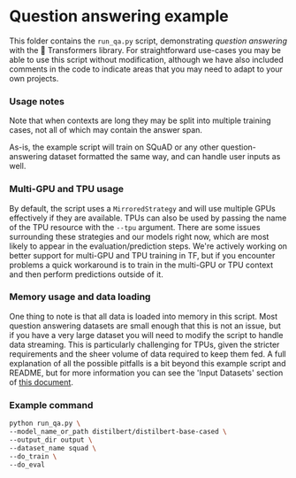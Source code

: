<!---
Copyright 2021 The HuggingFace Team. All rights reserved.

Licensed under the Apache License, Version 2.0 (the "License");
you may not use this file except in compliance with the License.
You may obtain a copy of the License at

    http://www.apache.org/licenses/LICENSE-2.0

Unless required by applicable law or agreed to in writing, software
distributed under the License is distributed on an "AS IS" BASIS,
WITHOUT WARRANTIES OR CONDITIONS OF ANY KIND, either express or implied.
See the License for the specific language governing permissions and
limitations under the License.
-->

# Question answering example

This folder contains the `run_qa.py` script, demonstrating *question answering* with the 🤗 Transformers library.
For straightforward use-cases you may be able to use this script without modification, although we have also
included comments in the code to indicate areas that you may need to adapt to your own projects.

### Usage notes

Note that when contexts are long they may be split into multiple training cases, not all of which may contain
the answer span.

As-is, the example script will train on SQuAD or any other question-answering dataset formatted the same way, and can handle user
inputs as well.

### Multi-GPU and TPU usage

By default, the script uses a `MirroredStrategy` and will use multiple GPUs effectively if they are available. TPUs
can also be used by passing the name of the TPU resource with the `--tpu` argument. There are some issues surrounding
these strategies and our models right now, which are most likely to appear in the evaluation/prediction steps. We're
actively working on better support for multi-GPU and TPU training in TF, but if you encounter problems a quick
workaround is to train in the multi-GPU or TPU context and then perform predictions outside of it.

### Memory usage and data loading

One thing to note is that all data is loaded into memory in this script. Most question answering datasets are small
enough that this is not an issue, but if you have a very large dataset you will need to modify the script to handle
data streaming. This is particularly challenging for TPUs, given the stricter requirements and the sheer volume of data
required to keep them fed. A full explanation of all the possible pitfalls is a bit beyond this example script and
README, but for more information you can see the 'Input Datasets' section of
[this document](https://www.tensorflow.org/guide/tpu).

### Example command

```bash
python run_qa.py \
--model_name_or_path distilbert/distilbert-base-cased \
--output_dir output \
--dataset_name squad \
--do_train \
--do_eval
```
